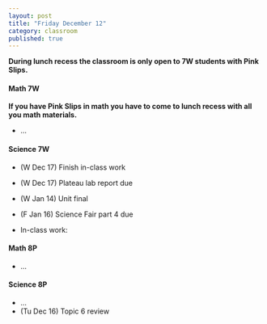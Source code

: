 ```yaml
---
layout: post
title: "Friday December 12"
category: classroom
published: true
---
```

<strong>During lunch recess the classroom is only open to 7W students with Pink Slips.</strong>

#### Math 7W
<strong>If you have Pink Slips in math you have to come to lunch recess with all you math materials.</strong>

* ...

#### Science 7W
* (W Dec 17) Finish in-class work
* (W Dec 17) Plateau lab report due
* (W Jan 14) Unit final
* (F Jan 16) Science Fair part 4 due

* In-class work:

#### Math 8P
* ...

#### Science 8P
* ...
* (Tu Dec 16) Topic 6 review

